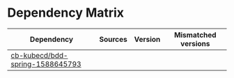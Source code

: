 # Dependency Matrix

Dependency | Sources | Version | Mismatched versions
---------- | ------- | ------- | -------------------
[cb-kubecd/bdd-spring-1588645793](https://github.com/cb-kubecd/bdd-spring-1588645793.git) |  | []() | 
